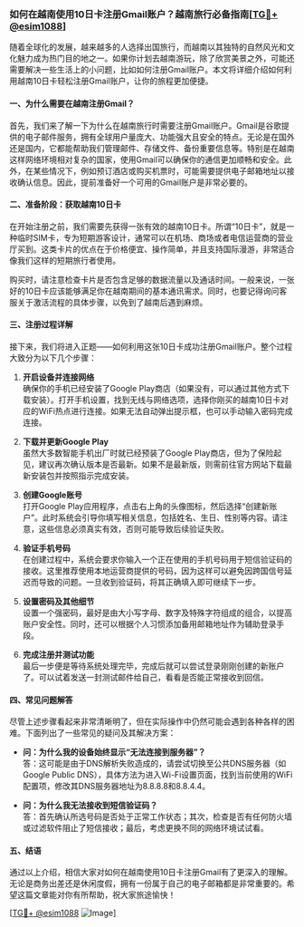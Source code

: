 ### 如何在越南使用10日卡注册Gmail账户？越南旅行必备指南[[TG💪+ @esim1088](https://t.me/s/esim1088)]

随着全球化的发展，越来越多的人选择出国旅行，而越南以其独特的自然风光和文化魅力成为热门目的地之一。如果你计划去越南游玩，除了欣赏美景之外，可能还需要解决一些生活上的小问题，比如如何注册Gmail账户。本文将详细介绍如何利用越南10日卡轻松注册Gmail账户，让你的旅程更加便捷。

#### 一、为什么需要在越南注册Gmail？

首先，我们来了解一下为什么在越南旅行时需要注册Gmail账户。Gmail是谷歌提供的电子邮件服务，拥有全球用户量庞大、功能强大且安全的特点。无论是在国外还是国内，它都能帮助我们管理邮件、存储文件、备份重要信息等。特别是在越南这样网络环境相对复杂的国家，使用Gmail可以确保你的通信更加顺畅和安全。此外，在某些情况下，例如预订酒店或购买机票时，可能需要提供电子邮箱地址以接收确认信息。因此，提前准备好一个可用的Gmail账户是非常必要的。

#### 二、准备阶段：获取越南10日卡

在开始注册之前，我们需要先获得一张有效的越南10日卡。所谓“10日卡”，就是一种临时SIM卡，专为短期游客设计，通常可以在机场、商场或者电信运营商的营业厅买到。这类卡片的优点在于价格便宜、操作简单，并且支持国际漫游，非常适合像我们这样的短期旅行者使用。

购买时，请注意检查卡片是否包含足够的数据流量以及通话时间。一般来说，一张好的10日卡应该能够满足你在越南期间的基本通讯需求。同时，也要记得询问客服关于激活流程的具体步骤，以免到了越南后遇到麻烦。

#### 三、注册过程详解

接下来，我们将进入正题——如何利用这张10日卡成功注册Gmail账户。整个过程大致分为以下几个步骤：

1. **开启设备并连接网络**  
   确保你的手机已经安装了Google Play商店（如果没有，可以通过其他方式下载安装）。打开手机设置，找到无线与网络选项，选择你刚买的越南10日卡对应的WiFi热点进行连接。如果无法自动弹出提示框，也可以手动输入密码完成连接。

2. **下载并更新Google Play**  
   虽然大多数智能手机出厂时就已经预装了Google Play商店，但为了保险起见，建议再次确认版本是否最新。如果不是最新版，则需前往官方网站下载最新安装包并按照指示完成安装。

3. **创建Google账号**  
   打开Google Play应用程序，点击右上角的头像图标，然后选择“创建新账户”。此时系统会引导你填写相关信息，包括姓名、生日、性别等内容。请注意，这些信息必须真实有效，否则可能导致后续验证失败。

4. **验证手机号码**  
   在创建过程中，系统会要求你输入一个正在使用的手机号码用于短信验证码的接收。这里推荐使用本地运营商提供的号码，因为这样可以避免因跨国信号延迟而导致的问题。一旦收到验证码，将其正确填入即可继续下一步。

5. **设置密码及其他细节**  
   设置一个强密码，最好是由大小写字母、数字及特殊字符组成的组合，以提高账户安全性。同时，还可以根据个人习惯添加备用邮箱地址作为辅助登录手段。

6. **完成注册并测试功能**  
   最后一步便是等待系统处理完毕，完成后就可以尝试登录刚刚创建的新账户了。可以试着发送一封测试邮件给自己，看看是否能正常接收到回信。

#### 四、常见问题解答

尽管上述步骤看起来非常清晰明了，但在实际操作中仍然可能会遇到各种各样的困难。下面列出了一些常见的疑问及其解决方案：

- **问：为什么我的设备始终显示“无法连接到服务器”？**  
  答：这可能是由于DNS解析失败造成的，请尝试切换至公共DNS服务器（如Google Public DNS），具体方法为进入Wi-Fi设置页面，找到当前使用的WiFi配置项，修改其DNS服务器地址为8.8.8.8和8.8.4.4。

- **问：为什么我无法接收到短信验证码？**  
  答：首先确认所选号码是否处于正常工作状态；其次，检查是否有任何防火墙或过滤软件阻止了短信接收；最后，考虑更换不同的网络环境试试看。

#### 五、结语

通过以上介绍，相信大家对如何在越南使用10日卡注册Gmail有了更深入的理解。无论是商务出差还是休闲度假，拥有一份属于自己的电子邮箱都是非常重要的。希望这篇文章能对你有所帮助，祝大家旅途愉快！

[[TG💪+ @esim1088](https://t.me/s/esim1088) ![Image](https://i.postimg.cc/4NQfJmqS/Snipaste-2025-05-13-00-14-12.png)]